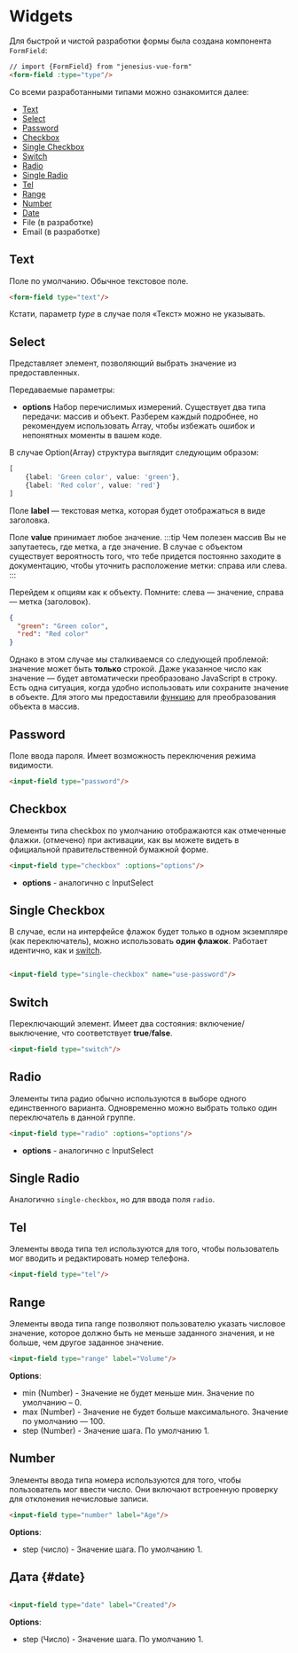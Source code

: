 <script setup>
import {FormField, Form} from './../../../src';
const form = new Form();

const arrayColor = [
        {
            label: 'Красный',
            value: 'red'
        },
        {
            label: 'Зелёный',
            value: 'green'
        },
        {
            label: 'Синий',
            value: 'blue'
        },
        {
            label: 'Прозрачный',
            value: null
        },
		{
			label: 'Чёрный цвет',
			value: 'black'
		},
		{
			label: 'Белый цвет',
			value: 'white'
		},
		{
			label: "Жёлтый цвет",
			value: 'yellow'
		}
    ];
const coolOptions = [
        {
            label: 'Купить машину',
            value: 'car'
        },
        {
            label: 'Задонатить',
            value: 'donate'
        },
    ]

</script>

# Widgets

Для быстрой и чистой разработки формы была создана компонента `FormField`: 

```html
// import {FormField} from "jenesius-vue-form"
<form-field :type="type"/>
```

Со всеми разработанными типами можно ознакомится далее:

- [Text](#text)
- [Select](#select)
- [Password](#password)
- [Checkbox](#checkbox)
- [Single Checkbox](#single-checkbox)
- [Switch](#switch)
- [Radio](#radio)
- [Single Radio](#single-radio)
- [Tel](#tel)
- [Range](#range)
- [Number](#number)
- [Date](#date)
- File (в разработке)
- Email (в разработке)

## Text

Поле по умолчанию. Обычное текстовое поле.
```html
<form-field type="text"/>
```
<FormField type = "text" label = "Text" name = "login" />

Кстати, параметр *type* в случае поля «Текст» можно не указывать.

## Select

Представляет элемент, позволяющий выбрать значение из предоставленных.

<FormField type = "select" label = "Цвета" name = "color" :options = "arrayColor" />

Передаваемые параметры:

- **options** Набор перечислимых измерений. Существует два типа передачи: массив и объект.
  Разберем каждый подробнее, но рекомендуем использовать Array, чтобы избежать ошибок и непонятных
  моменты в вашем коде.

В случае Option(Array) структура выглядит следующим образом:

```ts
[
	{label: 'Green color', value: 'green'},
	{label: 'Red color', value: 'red'}
]
```

Поле **label** — текстовая метка, которая будет отображаться в виде заголовка.

Поле **value** принимает любое значение.
:::tip Чем полезен массив
Вы не запутаетесь, где метка, а где значение. В случае с объектом существует вероятность того, что
тебе придется
постоянно заходите в документацию, чтобы уточнить расположение метки: справа или слева.
:::

Перейдем к опциям как к объекту. Помните: слева — значение, справа — метка (заголовок).

```json
{
  "green": "Green color",
  "red": "Red color"
}
```

Однако в этом случае мы сталкиваемся со следующей проблемой: значение может быть **только** строкой. Даже указанное число
как значение — будет автоматически преобразовано JavaScript в строку. Есть одна ситуация, когда удобно
использовать
или сохраните значение в объекте. Для этого мы предоставили [функцию](./../guide/utils#convertOptionsObject) для
преобразования объекта в массив.

## Password

Поле ввода пароля. Имеет возможность переключения режима видимости.
```html
<input-field type="password"/>
```
<FormField type = "password" label = "Password" name = "password" />

## Checkbox

Элементы типа checkbox по умолчанию отображаются как отмеченные флажки.
(отмечено) при активации, как вы можете видеть в официальной правительственной бумажной форме.

```html
<input-field type="checkbox" :options="options"/>
```
- **options** - аналогично с InputSelect

<FormField type = "checkbox" label = "How help?" name = "coolOptions" :options = "coolOptions" />

## Single Checkbox

В случае, если на интерфейсе флажок будет только в одном экземпляре (как переключатель), можно использовать
**один флажок**. Работает идентично, как и [switch](#switch).
```html

<input-field type="single-checkbox" name="use-password"/>
```
<FormField type = "single-checkbox" label = "usePassword" name = "usePassword"  />

## Switch

Переключающий элемент. Имеет два состояния: включение/выключение, что соответствует **true**/**false**.

```html
<input-field type="switch"/>
```
<FormField label = "Dark site theme" type = "switch" name = "theme"/>

## Radio

Элементы типа радио обычно используются в выборе одного единственного варианта.
Одновременно можно выбрать только один переключатель в данной группе.

```html
<input-field type="radio" :options="options"/>
```

- **options** - аналогично с InputSelect

<FormField type = "radio" label = "How help?" name = "coolOptions" :options = "coolOptions" />

## Single Radio

Аналогично `single-checkbox`, но для ввода поля `radio`.

## Tel

Элементы ввода типа тел используются для того, чтобы пользователь мог вводить и редактировать номер телефона.

```html
<input-field type="tel"/>
```

<FormField type = "tel" label = "How help?" name = "phone"  />

## Range

Элементы ввода типа range позволяют пользователю указать числовое значение, которое должно быть не меньше заданного значения, и не
больше, чем другое заданное значение.

```html
<input-field type="range" label="Volume"/>
```

**Options**:

- min (Number) - Значение не будет меньше мин. Значение по умолчанию – 0.
- max (Number) - Значение не будет больше максимального. Значение по умолчанию — 100.
- step (Number) - Значение шага. По умолчанию 1.

<FormField label = "Volume" type = "range" name = "volume" />

## Number

Элементы ввода типа номера используются для того, чтобы пользователь мог ввести число. Они включают встроенную проверку для отклонения
нечисловые записи.

```html
<input-field type="number" label="Age"/>
```

**Options**:

- step (число) - Значение шага. По умолчанию 1.

 <FormField label = "Age" type = "number" name = "age"/>

## Дата {#date}

```html

<input-field type="date" label="Created"/>
```

**Options**:

- step (Число) - Значение шага. По умолчанию 1.

<FormField label = "Created" type = "date" name = "date"/>